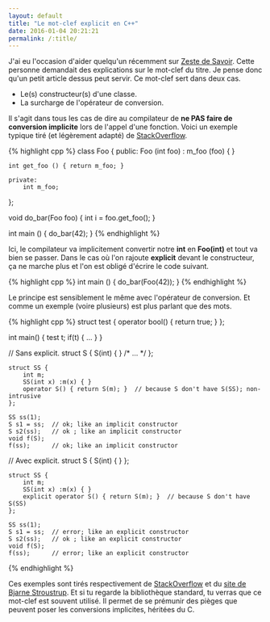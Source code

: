 ```yaml
---
layout: default
title: "Le mot-clef explicit en C++"
date: 2016-01-04 20:21:21
permalink: /:title/
---
```

J'ai eu l'occasion d'aider quelqu'un récemment sur [Zeste de Savoir](https://zestedesavoir.com/forums/sujet/4981/explicit/). Cette personne demandait des explications sur le mot-clef du titre. Je pense donc qu'un petit article dessus peut servir. Ce mot-clef sert dans deux cas.

*   Le(s) constructeur(s) d'une classe.
*   La surcharge de l'opérateur de conversion.

Il s'agit dans tous les cas de dire au compilateur de **ne PAS faire de conversion implicite** lors de l'appel d'une fonction. Voici un exemple typique tiré (et légèrement adapté) de [StackOverflow](https://stackoverflow.com/questions/121162/what-does-the-explicit-keyword-mean).

{% highlight cpp %}
class Foo
{
	public:
	Foo (int foo) : m_foo (foo) 
	{
	}

	int get_foo () { return m_foo; }

	private:
		int m_foo;
};

void do_bar(Foo foo)
{
	int i = foo.get_foo();
}

int main ()
{
	do_bar(42);
}
{% endhighlight %}

Ici, le compilateur va implicitement convertir notre **int** en **Foo(int)** et tout va bien se passer. Dans le cas où l'on rajoute **explicit** devant le constructeur, ça ne marche plus et l'on est obligé d'écrire le code suivant.

{% highlight cpp %}
int main ()
{
	do_bar(Foo(42));
}
{% endhighlight %}

Le principe est sensiblement le même avec l'opérateur de conversion. Et comme un exemple (voire plusieurs) est plus parlant que des mots.

{% highlight cpp %}
struct test {
  operator bool() { return true; }
};

int main() {
  test t;
  if(t) { ... }
}

// Sans explicit.
struct S { S(int) { } /* ... */ };

	struct SS {
		int m;
		SS(int x) :m(x) { }
		operator S() { return S(m); }  // because S don't have S(SS); non-intrusive
	};

	SS ss(1);
	S s1 = ss;  // ok; like an implicit constructor
	S s2(ss);   // ok ; like an implicit constructor
	void f(S);
	f(ss);      // ok; like an implicit constructor

// Avec explicit.
struct S { S(int) { } };

	struct SS {
		int m;
		SS(int x) :m(x) { }
		explicit operator S() { return S(m); }  // because S don't have S(SS)
	};

	SS ss(1);
	S s1 = ss;  // error; like an explicit constructor
	S s2(ss);   // ok ; like an explicit constructor
	void f(S); 
	f(ss);      // error; like an explicit constructor
{% endhighlight %}

Ces exemples sont tirés respectivement de [StackOverflow](https://stackoverflow.com/questions/1307876/how-do-conversion-operators-work-in-c/1308335#1308335) et du [site de Bjarne Stroustrup](http://www.stroustrup.com/C++11FAQ.html#explicit-convertion). Et si tu regarde la bibliothèque standard, tu verras que ce mot-clef est souvent utilisé. Il permet de se prémunir des pièges que peuvent poser les conversions implicites, héritées du C.

